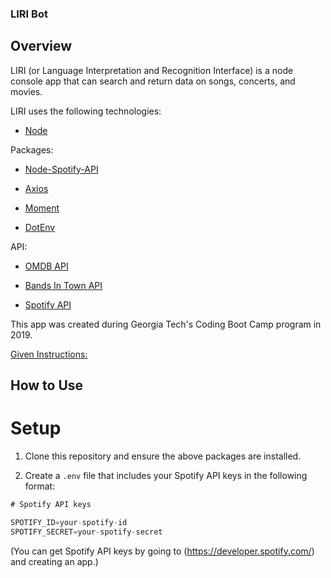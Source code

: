 ### LIRI Bot

## Overview

LIRI (or Language Interpretation and Recognition Interface) is a node console app that can search and return data on songs, concerts, and movies.

LIRI uses the following technologies:

  * [Node](https://node.js.org/)

  Packages:

  * [Node-Spotify-API](https://www.npmjs.com/package/node-spotify-api)

  * [Axios](https://www.npmjs.com/package/axios)

  * [Moment](https://www.npmjs.com/package/moment)

  * [DotEnv](https://www.npmjs.com/package/dotenv)

  API:

  * [OMDB API](http://www.omdbapi.com) 

  * [Bands In Town API](http://www.artists.bandsintown.com/bandsintown-api)

  * [Spotify API](https://developer.spotify.com/documentation/web-api/)

This app was created during Georgia Tech's Coding Boot Camp program in 2019.

[Given Instructions:](/homework_instructions.md)
  
## How to Use

# Setup

1. Clone this repository and ensure the above packages are installed.

2. Create a `.env` file that includes your Spotify API keys in the following format:

```js
# Spotify API keys

SPOTIFY_ID=your-spotify-id
SPOTIFY_SECRET=your-spotify-secret
```
(You can get Spotify API keys by going to (https://developer.spotify.com/) and creating an app.)

